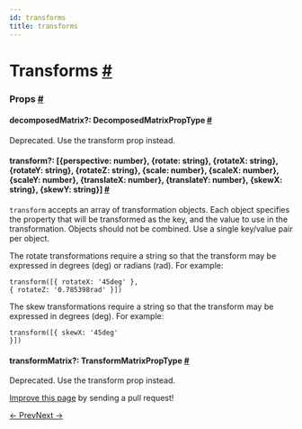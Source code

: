 ```yaml
---
id: transforms
title: transforms
---
```

<a id="content"></a><h1><a class="anchor" name="transforms"></a>Transforms <a class="hash-link" href="docs/transforms.html#transforms">#</a></h1><div><noscript></noscript><h3><a class="anchor" name="props"></a>Props <a class="hash-link" href="docs/transforms.html#props">#</a></h3><div class="props"><div class="prop"><h4 class="propTitle"><a class="anchor" name="decomposedmatrix"></a>decomposedMatrix?: <span class="propType">DecomposedMatrixPropType</span> <a class="hash-link" href="docs/transforms.html#decomposedmatrix">#</a></h4><div><p>Deprecated. Use the transform prop instead.</p></div></div><div class="prop"><h4 class="propTitle"><a class="anchor" name="transform"></a>transform?: <span class="propType"><span>[<span><span><span>{<span><span>perspective: number</span></span>}</span>, </span><span><span>{<span><span>rotate: string</span></span>}</span>, </span><span><span>{<span><span>rotateX: string</span></span>}</span>, </span><span><span>{<span><span>rotateY: string</span></span>}</span>, </span><span><span>{<span><span>rotateZ: string</span></span>}</span>, </span><span><span>{<span><span>scale: number</span></span>}</span>, </span><span><span>{<span><span>scaleX: number</span></span>}</span>, </span><span><span>{<span><span>scaleY: number</span></span>}</span>, </span><span><span>{<span><span>translateX: number</span></span>}</span>, </span><span><span>{<span><span>translateY: number</span></span>}</span>, </span><span><span>{<span><span>skewX: string</span></span>}</span>, </span><span>{<span><span>skewY: string</span></span>}</span></span>]</span></span> <a class="hash-link" href="docs/transforms.html#transform">#</a></h4><div><p><code>transform</code> accepts an array of transformation objects. Each object specifies
the property that will be transformed as the key, and the value to use in the
transformation. Objects should not be combined. Use a single key/value pair
per object.</p><p>The rotate transformations require a string so that the transform may be
expressed in degrees (deg) or radians (rad). For example:</p><p><code>transform([{ rotateX: '45deg' }, { rotateZ: '0.785398rad' }])</code></p><p>The skew transformations require a string so that the transform may be
expressed in degrees (deg). For example:</p><p><code>transform([{ skewX: '45deg' }])</code></p></div></div><div class="prop"><h4 class="propTitle"><a class="anchor" name="transformmatrix"></a>transformMatrix?: <span class="propType">TransformMatrixPropType</span> <a class="hash-link" href="docs/transforms.html#transformmatrix">#</a></h4><div><p>Deprecated. Use the transform prop instead.</p></div></div></div></div><p class="edit-page-block"><a target="_blank" href="https://github.com/facebook/react-native/blob/master/Libraries/StyleSheet/TransformPropTypes.js">Improve this page</a> by sending a pull request!</p><div class="docs-prevnext"><a class="docs-prev" href="docs/layout-props.html#content">← Prev</a><a class="docs-next" href="docs/shadow-props.html#content">Next →</a></div>